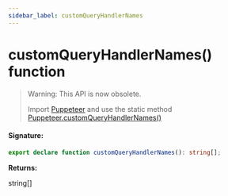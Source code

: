 ```yaml
---
sidebar_label: customQueryHandlerNames
---
```


# customQueryHandlerNames() function

> Warning: This API is now obsolete.
>
> Import [Puppeteer](./puppeteer.puppeteer.md) and use the static method [Puppeteer.customQueryHandlerNames()](./puppeteer.puppeteer.customqueryhandlernames.md)

#### Signature:

```typescript
export declare function customQueryHandlerNames(): string[];
```

**Returns:**

string\[\]
